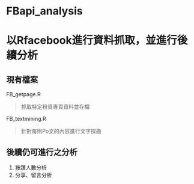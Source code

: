 # FBapi_analysis
# 以Rfacebook進行資料抓取，並進行後續分析

## 現有檔案
FB_getpage.R
> 抓取特定粉資專頁資料並存檔

FB_textmining.R
> 針對每則Po文的內容進行文字探勘
  


## 後續仍可進行之分析
1. 按讚人數分析
2. 分享、留言分析
